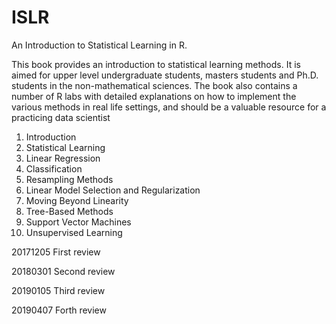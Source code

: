 # ISLR
An Introduction to Statistical Learning in R.

This book provides an introduction to statistical learning methods. It is aimed for upper level undergraduate students, masters students and Ph.D. students in the non-mathematical sciences. The book also contains a number of R labs with detailed explanations on how to implement the various methods in real life settings, and should be a valuable resource for a practicing data scientist

1. Introduction
2. Statistical Learning 
3. Linear Regression
4. Classification
5. Resampling Methods
6. Linear Model Selection and Regularization
7. Moving Beyond Linearity
8. Tree-Based Methods 
9. Support Vector Machines 
10. Unsupervised Learning 

20171205 First review

20180301 Second review

20190105 Third review

20190407 Forth review
